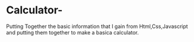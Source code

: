 # Calculator-
Putting Together the basic information that I gain from Html,Css,Javascript and putting them together to make a basica calculator.
